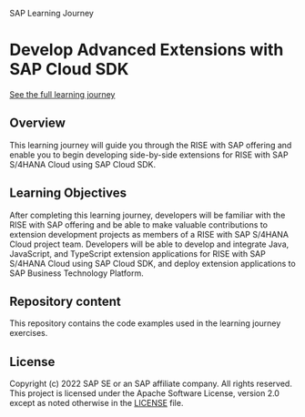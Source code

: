 SAP Learning Journey
# Develop Advanced Extensions with SAP Cloud SDK
[See the full learning journey](https://learning.sap.com/learning-journey/develop-advanced-extensions-with-sap-cloud-sdk)

## Overview
This learning journey will guide you through the RISE with SAP offering and enable you to begin developing side-by-side extensions for RISE with SAP S/4HANA Cloud using SAP Cloud SDK.

## Learning Objectives
After completing this learning journey, developers will be familiar with the RISE with SAP offering and be able to make valuable contributions to extension development projects as members of a RISE with SAP S/4HANA Cloud project team. Developers will be able to develop and integrate Java, JavaScript, and TypeScript extension applications for RISE with SAP S/4HANA Cloud using SAP Cloud SDK, and deploy extension applications to SAP Business Technology Platform.

## Repository content
This repository contains the code examples used in the learning journey exercises.

## License
Copyright (c) 2022 SAP SE or an SAP affiliate company. All rights reserved. This project is licensed under the Apache Software License, version 2.0 except as noted otherwise in the [LICENSE](LICENSE) file.
